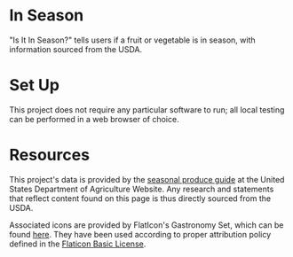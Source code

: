 # In Season
"Is It In Season?" tells users if a fruit or vegetable is in season, with information sourced from the USDA.

# Set Up
This project does not require any particular software to run; all local testing can be performed in a web browser of choice.

# Resources
This project's data is provided by the [seasonal produce guide](https://snaped.fns.usda.gov/seasonal-produce-guide) at the United States Department of Agriculture Website. Any research and statements that reflect content found on this page is thus directly sourced from the USDA. 

Associated icons are provided by FlatIcon's Gastronomy Set, which can be found [here](https://www.flaticon.com/packs/gastronomy-set). They have been used according to proper attribution policy defined in the [Flaticon Basic License](https://file000.flaticon.com/downloads/license/license.pdf). 
